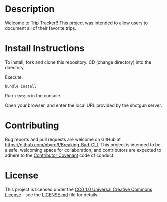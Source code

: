 # Description
Welcome to Trip Tracker!! This project was intended to allow users to document all of their favorite trips.


# Install Instructions
To install, fork and clone this repository. CD (change directory) into the directory.

Execute:

```bundle install```

Run ```shotgun``` in the console.

Open your browser, and enter the local URL provided by the shotgun server.


# Contributing
Bug reports and pull requests are welcome on GitHub at https://github.com/nbyrd9/Breaking-Bad-CLI. This project is intended to be a safe, welcoming space for collaboration, and contributors are expected to adhere to the [Contributor Covenant](https://github.com/PurpleBooth/a-good-readme-template/blob/main/CONTRIBUTING.md) code of conduct.

# License
This project is licensed under the [CC0 1.0 Universal Creative Commons License](https://github.com/PurpleBooth/a-good-readme-template/blob/main/LICENSE.md) - see the [LICENSE.md](https://github.com/PurpleBooth/a-good-readme-template/blob/main/LICENSE.md) file for details.